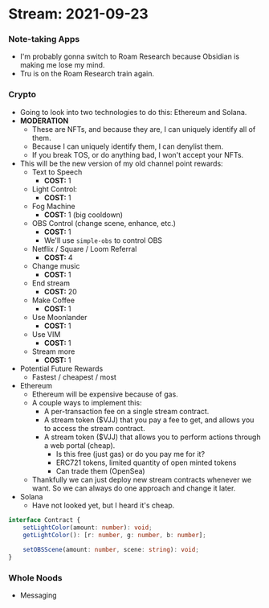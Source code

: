 # Stream: 2021-09-23
### Note-taking Apps
- I'm probably gonna switch to Roam Research because Obsidian is making me lose my mind.
- Tru is on the Roam Research train again.

### Crypto
- Going to look into two technologies to do this: Ethereum and Solana.
- **MODERATION**
	- These are NFTs, and because they are, I can uniquely identify all of them.
	- Because I can uniquely identify them, I can denylist them.
	- If you break TOS, or do anything bad, I won't accept your NFTs.
- This will be the new version of my old channel point rewards:
	- Text to Speech
		- **COST:** 1
	- Light Control:
		- **COST:** 1
	- Fog Machine
		- **COST:** 1 (big cooldown)
	- OBS Control (change scene, enhance, etc.)
		- **COST:** 1
		- We'll use `simple-obs` to control OBS
	- Netflix / Square / Loom Referral
		- **COST:** 4
	- Change music
		- **COST:** 1
	- End stream
		- **COST:** 20
	- Make Coffee
		- **COST:** 1
	- Use Moonlander
		- **COST:** 1
	- Use VIM
		- **COST:** 1
	- Stream more
		- **COST:** 1
- Potential Future Rewards
	- Fastest / cheapest / most
- Ethereum
	- Ethereum will be expensive because of gas.
	- A couple ways to implement this:
		- A per-transaction fee on a single stream contract.
		- A stream token ($VJJ) that you pay a fee to get, and allows you to access the stream contract.
		- A stream token ($VJJ) that allows you to perform actions through a web portal (cheap).
			- Is this free (just gas) or do you pay me for it?
			- ERC721 tokens, limited quantity of open minted tokens
			- Can trade them (OpenSea)
	- Thankfully we can just deploy new stream contracts whenever we want. So we can always do one approach and change it later.
- Solana
	- Have not looked yet, but I heard it's cheap.

```typescript
interface Contract {
	setLightColor(amount: number): void;
	getLightColor(): [r: number, g: number, b: number];
	
	setOBSScene(amount: number, scene: string): void;
}
```

### Whole Noods
- Messaging
